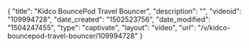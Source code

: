 {
    "title": "Kidco BouncePod Travel Bouncer",
    "description": "",
    "videoid": "109994728",
    "date_created": "1502523756",
    "date_modified": "1504247455",
    "type": "captivate",
    "layout": "video",
    "url": "\/v\/kidco-bouncepod-travel-bouncer\/109994728"
}